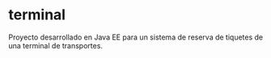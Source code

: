 # terminal
Proyecto desarrollado en Java EE para un sistema de reserva de tiquetes de una terminal de transportes.

